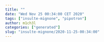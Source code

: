 ```yaml
---
title: ""
date: "Wed Nov 25 00:34:00 CET 2020"
tags: ["insulte-mignone", "pipotron"]
author: m1ch3l
categories: ["generated"]
slug: "insulte-mignone/2020-11-25-00:34:00"
---
```



